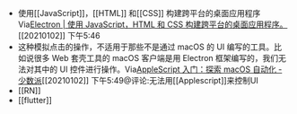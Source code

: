 - 使用[[JavaScript]]，[[HTML]] 和[[CSS]] 构建跨平台的桌面应用程序Via[Electron | 使用 JavaScript，HTML 和 CSS 构建跨平台的桌面应用程序。](https://www.electronjs.org/)[[20210102]] 下午5:46
- 这种模拟点击的操作，不适用于那些不是通过 macOS 的 UI 编写的工具。比如说很多 Web 套壳工具的 macOS 客户端是用 Electron 框架编写的，我们无法对其中的 UI 控件进行操作。Via[AppleScript 入门：探索 macOS 自动化 - 少数派](https://sspai.com/post/46912)[[20210102]] 下午5:49@评论:无法用[[Applescript]]来控制UI
- [[RN]]
- [[flutter]]

